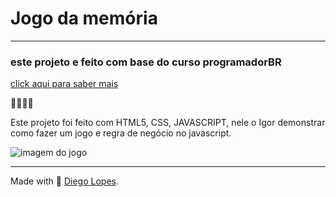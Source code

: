 # Jogo da memória

---

### este projeto e feito com base do curso programadorBR

[click aqui para saber mais](https://programadorbr.com/)

🚀🚀🚀🚀

Este projeto foi feito com HTML5, CSS, JAVASCRIPT, nele o Igor demonstrar como fazer um jogo e regra de negócio no javascript.

<img src='./assets/images/jogo.png' alt="imagem do jogo"></img>

---

Made with 💜 [Diego Lopes](https://diegodev.com.br).

